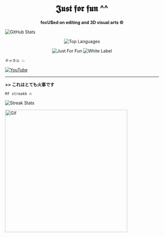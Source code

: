 <!-- README.md -->

<h1 align="center">𝕵𝖚𝖘𝖙 𝖋𝖔𝖗 𝖋𝖚𝖓 ^^</h1>

<p align="center">
  <b>focU$ed on editing and 3D visual arts ©</b>
</p>




  <img src="https://github-readme-stats.vercel.app/api?username=bxnefly&show_icons=true&hide_border=true&theme=radical&bg_color=000000&title_color=ff4500&text_color=ffffff&icon_color=ffae42" alt="GitHub Stats">
</p>

<p align="center">
  <img src="https://github-readme-stats.vercel.app/api/top-langs/?username=bxnefly&layout=compact&hide_border=true&theme=radical&bg_color=000000&title_color=ff4500&text_color=ffffff&icon_color=ffae42" alt="Top Languages">
</p>

<p align="center">
  <img src="https://img.shields.io/badge/Status-Just%20For%20Fun-ff4500?style=flat-square&logo=github&logoColor=white" alt="Just For Fun">
  <img src="https://img.shields.io/badge/Type-White%20Label-ff4500?style=flat-square&logo=git&logoColor=white" alt="White Label">
</p>


 <code>チャネル 💥</code>

  <a href="https://www.youtube.com/@bxnefly">
    <img src="https://img.shields.io/badge/YouTube-ff4500?style=for-the-badge&logo=youtube&logoColor=white" alt="YouTube">
  </a>
</p>

 ---
<b>>> これはとても火事です</b>


<code>Mf streakk 🔥</code>

  <img src="https://github-readme-streak-stats.herokuapp.com/?user=bxnefly&theme=dark&background=000000&ring=ff4500&fire=ffae42&currStreakLabel=ffffff" alt="Streak Stats">
</p>
  <img src="https://github.com/user-attachments/assets/0c327b8e-da2a-4735-93c2-4e4eacab75cc" alt="Gif" width="400px">
</p>